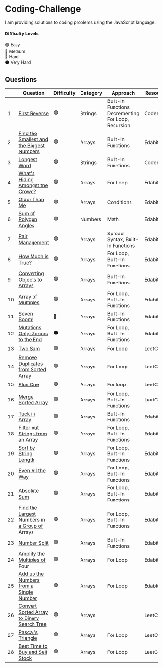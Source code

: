 # Coding-Challenge
I am providing solutions to coding problems using the JavaScript language.
#### Difficulty Levels

🟢 Easy  
🔵 Medium  
🔴 Hard  
⚫️ Very Hard

## Questions

| | Question | Difficulty | Category | Approach |Resource|
|-| -------- | ---------- | -------| -------- |-----|
|1| [First Reverse](First%20Reverse.md) |     🟢     | Strings | Built-In Functions, Decrementing For Loop, Recursion  | Coderbyte|
|2| [Find the Smallest and the Biggest Numbers](Find%20the%20Smallest%20and%20Biggest%20Numbers.md)| 🟢| Arrays | Built-In Functions|Edabit|
|3| [Longest Word](Longest%20Word.md) |     🟢     |       Strings       | Built-In Functions  |Coderbyte|
|4| [What's Hiding Amongst the Crowd?](What's%20Hiding%20Amongst%20the%20Crowd%3F.md)  |     🟢     |       Arrays       | For Loop  |Edabit|
|5| [Older Than Me](Older%20Than%20Me.md)  |     🟢     |       Arrays       | Conditions  | Edabit|
|6|[Sum of Polygon Angles](Sum%20of%20Polygon%20Angles.md) |     🟢     |       Numbers       | Math  | Edabit|
|7|[Pair Management](Pair%20Management.md)  |     🟢     |       Arrays       | Spread Syntax, Built-In Functions  | Edabit|
|8|[How Much is True?](How%20Much%20is%20True%3F.md)  |     🟢     |       Arrays       |  For Loop, Built-In Functions | Edabit|
|9|[Converting Objects to Arrays](Converting%20Objects%20to%20Arrays.md)   |     🟢     |       Arrays       |  Built-In Functions |Edabit|
|10|[Array of Multiples](Array%20of%20Multiples.md)   |     🟢     |       Arrays       |  For Loop, Built-In Functions |Edabit|
|11|[Seven Boom!](Seven%20Boom!.md)   |     🔵   |       Arrays       |  Built-In Functions |Edabit|
|12|[Mutations Only: Zeroes to the End](https://github.com/Code1PK/Coding-Challenge/blob/main/Mutations%20Only:%20Zeroes%20to%20the%20End.md)|⚫️|Arrays|   For Loop, Built-In Functions |Edabit|
|13|[Two Sum](Two%20Sum.md)  |     🟢     |       Arrays       |  For Loop | LeetCode |
|14|[Remove Duplicates from Sorted Array](Remove%20Duplicates%20from%20Sorted%20Array.md)   |     🟢     |       Arrays       |  For Loop | LeetCode |
|15|[Plus One](Plus%20One.md)   |     🟢     |       Arrays       |  For loop | LeetCode |
|16|[Merge Sorted Array](Merge%20Sorted%20Array.md)   |     🟢     |       Arrays       |  For Loop, Built-In Functions | LeetCode |
|17|[Tuck in Array](Tuck%20in%20Array.md)   |     🟢     |       Arrays       |  Built-In Functions | Edabit|
|18|[Filter out Strings from an Array](Filter%20out%20Strings%20from%20an%20Array.md)   |     🟢     |       Arrays       |  For Loop, Built-In Functions | Edabit|
|19|[Sort by String Length](Sort%20by%20String%20Length.md)   |     🟢     |       Arrays       |  For Loop, Built-In Functions | Edabit|
|20|[Even All the Way](Even%20All%20the%20Way.md)   |     🟢     |       Arrays       |  For Loop, Built-In Functions | Edabit|
|21|[Absolute Sum](Absolute%20Sum.md)   |     🟢     |       Arrays       |  For Loop, Built-In Functions | Edabit|
|22|[Find the Largest Numbers in a Group of Arrays](Find%20the%20Largest%20Numbers%20in%20a%20Group%20of%20Arrays.md)   |     🟢     |       Arrays       |  For Loop, Built-In Functions | Edabit|
|23|[Number Split](Number%20Split.md)   |     🟢     |       Arrays       |  Built-In Functions | Edabit|
|24|[Amplify the Multiples of Four](Amplify%20the%20Multiples%20of%20Four.md)   |     🟢     |       Arrays       |  For Loop | Edabit|
|25|[Add up the Numbers from a Single Number](Add%20up%20the%20Numbers%20from%20a%20Single%20Number.md)   |     🟢     |       Arrays       |  For Loop | Edabit|
|26|[ Convert Sorted Array to Binary Search Tree](Convert%20Sorted%20Array%20to%20Binary%20Search%20Tree.md)  |     🟢     |       Arrays       |   | LeetCode |
|27|[ Pascal's Triangle](Pascal's%20Triangle.md)  |     🟢     |       Arrays       |  For Loop | LeetCode |
|28|[ Best Time to Buy and Sell Stock](Best%20Time%20to%20Buy%20and%20Sell%20Stock.md)  |     🟢     |       Arrays       |  For Loop | LeetCode |
